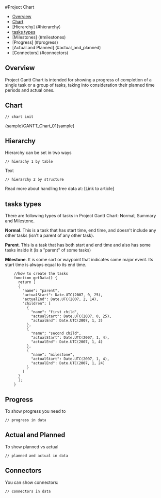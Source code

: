 #Project Chart

* [Overview](#overview)
* [Chart](#chart)
* [Hierarchy] (#hierarchy)
* [tasks types](#tasks_types)
* [Milestones] (#milestones)
* [Progress] (#progress)
* [Actual and Planned] (#actual_and_planned)
* [Connectors] (#connectors)

## Overview

Project Gantt Chart is intended for showing a progress of completion of a single task or a group of tasks, taking into consideration their planned time periods and actual ones.

## Chart

```
// chart init
```

{sample}GANTT\_Chart\_01{sample}

## Hierarchy

Hierarchy can be set in two ways

```
// hierachy 1 by table
```

Text

```
// hierarchy 2 by structure
```

Read more about handling tree data at: [Link to article]

## tasks types

There are following types of tasks in Project Gantt Chart: Normal, Summary and Milestone.

**Normal**. This is a task that has start time, end time, and doesn't include any other tasks (isn't a parent of any other task).

**Parent**. This is a task that has both start and end time and also has some tasks inside it (is a "parent" of some tasks)

**Milestone**. It is some sort or waypoint that indicates some major event. Its start time is always equal to its end time.


```
    //how to create the tasks
    function getData() {
      return [
      {
        "name": "parent",
        "actualStart": Date.UTC(2007, 0, 25),
        "actualEnd": Date.UTC(2007, 2, 14),
        "children": [
          {
            "name": "first child",
            "actualStart": Date.UTC(2007, 0, 25),
            "actualEnd": Date.UTC(2007, 1, 3)
          },
          {
            "name": "second child",
            "actualStart": Date.UTC(2007, 1, 4),
            "actualEnd": Date.UTC(2007, 1, 4)
          },
          {
            "name": "milestone",
            "actualStart": Date.UTC(2007, 1, 4),
            "actualEnd": Date.UTC(2007, 1, 24)
          }
        ]
      }
      ];
    }
```

## Progress

To show progress you need to

```
// progress in data
```

## Actual and Planned

To show planned vs actual 

```
// planned and actual in data
```

## Connectors

You can show connectors:

```
// connectors in data
```
